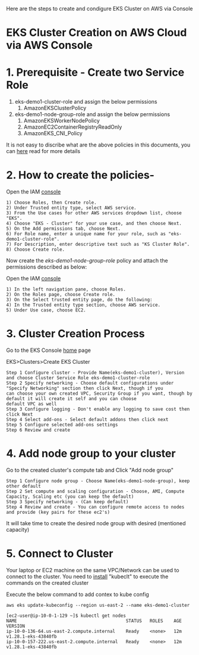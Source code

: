 Here are the steps to create and condigure EKS Cluster on AWS via Console
# EKS Cluster Creation on AWS Cloud via AWS Console
# 1. Prerequisite - Create two Service Role
1. eks-demo1-cluster-role and assign the below permissions
    1) AmazonEKSClusterPolicy
2. eks-demo1-node-group-role and assign the below permissions
    1) AmazonEKSWorkerNodePolicy
    2) AmazonEC2ContainerRegistryReadOnly
    3) AmazonEKS_CNI_Policy
 
It is not easy to discribe what are the above policies in this documents, you can [here](https://docs.aws.amazon.com/eks/latest/userguide/service_IAM_role.html#create-service-role) read for more details

# 2. How to create the policies- 
Open the IAM [console](https://console.aws.amazon.com/iam)

    1) Choose Roles, then Create role.
    2) Under Trusted entity type, select AWS service.
    3) From the Use cases for other AWS services dropdown list, choose "EKS".
    4) Choose "EKS - Cluster" for your use case, and then choose Next.
    5) On the Add permissions tab, choose Next.
    6) For Role name, enter a unique name for your role, such as "eks-demo1-cluster-role".
    7) For Description, enter descriptive text such as "KS Cluster Role".
    8) Choose Create role.

Now create the *eks-demo1-node-group-role* policy and attach the permissions described as below:

Open the IAM [console](https://console.aws.amazon.com/iam/)

    1) In the left navigation pane, choose Roles.  
    2) On the Roles page, choose Create role.  
    3) On the Select trusted entity page, do the following:  
    4) In the Trusted entity type section, choose AWS service.  
    5) Under Use case, choose EC2.  


# 3. Cluster Creation Process  
Go to the EKS Console [home](https://us-east-2.console.aws.amazon.com/eks/home?region=us-east-2#/home) page 

EKS>Clusters>Create EKS Cluster

    Step 1 Configure cluster - Provide Name(eks-demo1-cluster), Version and choose Cluster Service Role eks-demo1-cluster-role
    Step 2 Specify networking - Choose default configurations under "Specify Networking" section then click Next, though if you 
    can choose your own created VPC, Security Group if you want, though by default it will create it self and you can choose
    default VPC as well
    Step 3 Configure logging - Don't enable any logging to save cost then click Next
    Step 4 Select add-ons - Select default addons then click next
    Step 5 Configure selected add-ons settings
    Step 6 Review and create

# 4. Add node group to your cluster  
Go to the created cluster's compute tab and Click "Add node group"

    Step 1 Configure node group - Choose Name(eks-demo1-node-group), keep other default
    Step 2 Set compute and scaling configuration - Choose, AMI, Compute Capacity, Scaling etc (you can keep the default)
    Step 3 Specify networking - (Can keep default)
    Step 4 Review and create - You can configure remote access to nodes and provide (key pairs for these ec2's)  

It will take time to create the desired node group with desired (mentioned capacity)

# 5. Connect to Cluster  

Your laptop or EC2 machine on the same VPC/Network can be used to connect to the cluster. You need to [install](https://docs.aws.amazon.com/eks/latest/userguide/install-kubectl.html) "kubeclt" to execute the commands on the created cluster

Execute the below command to add contex to kube config
~~~
aws eks update-kubeconfig --region us-east-2 --name eks-demo1-cluster  

[ec2-user@ip-10-0-1-129 ~]$ kubectl get nodes
NAME                                         STATUS   ROLES    AGE   VERSION
ip-10-0-136-64.us-east-2.compute.internal    Ready    <none>   12m   v1.28.1-eks-43840fb
ip-10-0-157-222.us-east-2.compute.internal   Ready    <none>   12m   v1.28.1-eks-43840fb
~~~
